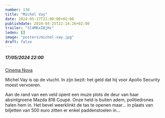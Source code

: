 ```yaml
---
number: 138
title: "Michel Vay"
date: 2024-05-17T22:00:00+02:00
publishdate: 2024-04-25T22:14:26+02:00
trailer: "tC4MKxIBjHc"
leden: []
image: "posters/michel-vay.jpg"
draft: false
---
```


##### 17/05/2024 22:00

[Cinema Nova](https://www.nova-cinema.org/prog/2024/197-super-nova/michel-vay-co/)

Michel Vay is op de vlucht. In zijn bezit: het geld dat hij voor Apollo Security moest vervoeren.
<!--more-->
Aan de rand van een veld opent een muze plots de deur van haar absintgroene Mazda 818 Coupé.
Onze held is buiten adem, politiedrones halen hem in. Het bevel weerklinkt de tas te openen
maar... in plaats van biljetten van 500 euro zitten er enkel paddenstoelen in...